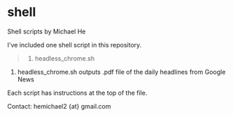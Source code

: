 # shell
Shell scripts by Michael He

I've included one shell script in this repository.

> 1. headless_chrome.sh

1. headless_chrome.sh outputs .pdf file of the daily headlines from Google News

Each script has instructions at the top of the file.

Contact: hemichael2 {at} gmail.com
